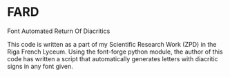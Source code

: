 # FARD
Font Automated Return Of Diacritics

This code is written as a part of my Scientific Research Work (ZPD) in the Riga French Lyceum.
Using the font-forge python module, the author of this code has written a script that automatically generates letters with diacritic signs in any font given.
